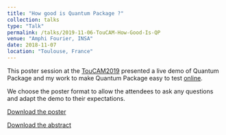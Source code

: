 ```yaml
---
title: "How good is Quantum Package ?"
collection: talks
type: "Talk"
permalink: /talks/2019-11-06-TouCAM-How-Good-Is-QP
venue: "Amphi Fourier, INSA"
date: 2018-11-07
location: "Toulouse, France"
---
```

This poster session at the [TouCAM2019](https://toucam2019.sciencesconf.org/) presented a live demo of Quantum Package and my work to make Quantum Package easy to test [online](https://quantumpackage.github.io/qp2/page/try/).

We choose the poster format to allow the attendees to ask any questions and adapt the demo to their expectations.

[Download the poster](http://mveril.github.io/files/2019-11-07-TouCAM-How-Good-Is-QP.pdf)

[Download the abstract](http://mveril.github.io/files/2019-11-07-TouCAM-How-Good-Is-QP-abstract.pdf)